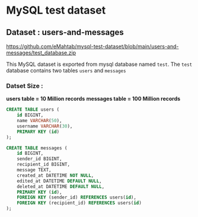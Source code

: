# MySQL test dataset

## Dataset : users-and-messages

https://github.com/eMahtab/mysql-test-dataset/blob/main/users-and-messages/test_database.zip

This MySQL dataset is exported from mysql database named `test`.
The `test` database contains two tables `users` and `messages`

### Datset Size :

**users table = 10 Million records**
**messages table = 100 Million records**

```sql
CREATE TABLE users (
    id BIGINT,
    name VARCHAR(50),
    username VARCHAR(30),
    PRIMARY KEY (id)
);

CREATE TABLE messages (
    id BIGINT,
    sender_id BIGINT,
    recipient_id BIGINT,
    message TEXT,
    created_at DATETIME NOT NULL,
    edited_at DATETIME DEFAULT NULL,
    deleted_at DATETIME DEFAULT NULL,
    PRIMARY KEY (id),
    FOREIGN KEY (sender_id) REFERENCES users(id),
    FOREIGN KEY (recipient_id) REFERENCES users(id)
);
```

